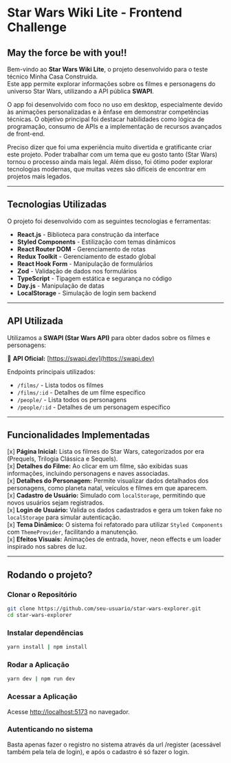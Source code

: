 # Star Wars Wiki Lite - Frontend Challenge

## May the force be with you!!

Bem-vindo ao **Star Wars Wiki Lite**, o projeto desenvolvido para o teste técnico Minha Casa Construida.  
Este app permite explorar informações sobre os filmes e personagens do universo Star Wars, utilizando a API pública **SWAPI**.

O app foi desenvolvido com foco no uso em desktop, especialmente devido às animações personalizadas e à ênfase em demonstrar competências técnicas. O objetivo principal foi destacar habilidades como lógica de programação, consumo de APIs e a implementação de recursos avançados de front-end.

Preciso dizer que foi uma experiência muito divertida e gratificante criar este projeto. Poder trabalhar com um tema que eu gosto tanto (Star Wars) tornou o processo ainda mais legal. Além disso, foi ótimo poder explorar tecnologias modernas, que muitas vezes são difíceis de encontrar em projetos mais legados.

---

## Tecnologias Utilizadas

O projeto foi desenvolvido com as seguintes tecnologias e ferramentas:

- **React.js** - Biblioteca para construção da interface
- **Styled Components** - Estilização com temas dinâmicos
- **React Router DOM** - Gerenciamento de rotas
- **Redux Toolkit** - Gerenciamento de estado global
- **React Hook Form** - Manipulação de formulários
- **Zod** - Validação de dados nos formulários
- **TypeScript** - Tipagem estática e segurança no código
- **Day.js** - Manipulação de datas
- **LocalStorage** - Simulação de login sem backend

---

## API Utilizada

Utilizamos a **SWAPI (Star Wars API)** para obter dados sobre os filmes e personagens:

🔗 **API Oficial:** [https://swapi.dev](https://swapi.dev)  

Endpoints principais utilizados:

- `/films/` - Lista todos os filmes
- `/films/:id` - Detalhes de um filme específico
- `/people/` - Lista todos os personagens
- `/people/:id` - Detalhes de um personagem específico

---

## Funcionalidades Implementadas

[x] **Página Inicial:** Lista os filmes do Star Wars, categorizados por era (Prequels, Trilogia Clássica e Sequels).  
[x] **Detalhes do Filme:** Ao clicar em um filme, são exibidas suas informações, incluindo personagens e naves associadas.  
[x] **Detalhes do Personagem:** Permite visualizar dados detalhados dos personagens, como planeta natal, veículos e filmes em que aparecem.  
[x] **Cadastro de Usuário:** Simulado com `localStorage`, permitindo que novos usuários sejam registrados.  
[x] **Login de Usuário:** Valida os dados cadastrados e gera um token fake no `localStorage` para simular autenticação.  
[x] **Tema Dinâmico:** O sistema foi refatorado para utilizar `Styled Components` com `ThemeProvider`, facilitando a manutenção.  
[x] **Efeitos Visuais:** Animações de entrada, hover, neon effects e um loader inspirado nos sabres de luz.  

---

## Rodando o projeto?

### Clonar o Repositório

```sh
git clone https://github.com/seu-usuario/star-wars-explorer.git
cd star-wars-explorer
```

### Instalar dependências

```sh
yarn install | npm install
```

### Rodar a Aplicação

```sh
yarn dev | npm run dev
```

### Acessar a Aplicação

Acesse <http://localhost:5173> no navegador.

### Autenticando no sistema

Basta apenas fazer o registro no sistema através da url /register (acessável também pela tela de login), e após o cadastro é só fazer o login.
